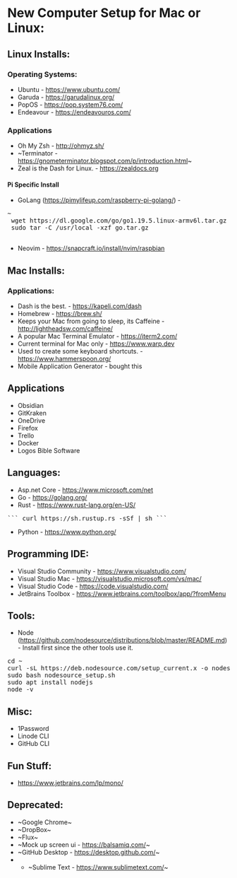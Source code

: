 # New Computer Setup for Mac or Linux:

## Linux Installs:
### Operating Systems:
* Ubuntu - https://www.ubuntu.com/
* Garuda - https://garudalinux.org/
* PopOS - https://pop.system76.com/
* Endeavour - https://endeavouros.com/

### Applications
* Oh My Zsh - http://ohmyz.sh/
* ~Terminator - https://gnometerminator.blogspot.com/p/introduction.html~
* Zeal is the Dash for Linux. -  https://zealdocs.org
 
#### Pi Specific Install
* GoLang (https://pimylifeup.com/raspberry-pi-golang/) - 
 <pre>~
 wget https://dl.google.com/go/go1.19.5.linux-armv6l.tar.gz -O go.tar.gz
 sudo tar -C /usr/local -xzf go.tar.gz 
 </pre>
* Neovim - https://snapcraft.io/install/nvim/raspbian

## Mac Installs:
### Applications:
* Dash is the best. - https://kapeli.com/dash
* Homebrew - https://brew.sh/
* Keeps your Mac from going to sleep, its Caffeine - http://lightheadsw.com/caffeine/
* A popular Mac Terminal Emulator - https://iterm2.com/
* Current terminal for Mac only - https://www.warp.dev
* Used to create some keyboard shortcuts. - https://www.hammerspoon.org/
* Mobile Application Generator - bought this

## Applications
 
* Obsidian
* GitKraken
* OneDrive
* Firefox
* Trello
* Docker
* Logos Bible Software

## Languages:
* Asp.net Core - https://www.microsoft.com/net
* Go - https://golang.org/
* Rust - https://www.rust-lang.org/en-US/
<pre>``` curl https://sh.rustup.rs -sSf | sh ```</pre>
* Python - https://www.python.org/

## Programming IDE:
* Visual Studio Community - https://www.visualstudio.com/
* Visual Studio Mac - https://visualstudio.microsoft.com/vs/mac/
* Visual Studio Code - https://code.visualstudio.com/
* JetBrains Toolbox - https://www.jetbrains.com/toolbox/app/?fromMenu


## Tools:
* Node (https://github.com/nodesource/distributions/blob/master/README.md) - Install first since the other tools use it.
 
<pre>
cd ~
curl -sL https://deb.nodesource.com/setup_current.x -o nodesource_setup.sh
sudo bash nodesource_setup.sh
sudo apt install nodejs
node -v
</pre>

## Misc:
* 1Password
* Linode CLI
* GitHub CLI

## Fun Stuff:
* https://www.jetbrains.com/lp/mono/

## Deprecated:
* ~Google Chrome~
* ~DropBox~
* ~Flux~
* ~Mock up screen ui - https://balsamiq.com/~
* ~GitHub Desktop - https://desktop.github.com/~
* * ~Sublime Text - https://www.sublimetext.com/~
